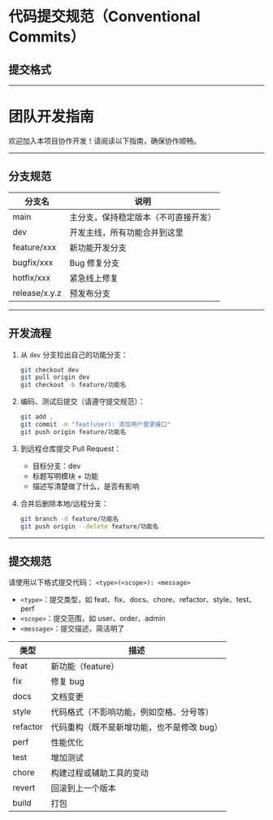 # 代码提交规范（Conventional Commits）

## 提交格式

---

# 团队开发指南

欢迎加入本项目协作开发！请阅读以下指南，确保协作顺畅。

---

## 分支规范

| 分支名           | 说明                 |
|---------------|--------------------|
| main          | 主分支，保持稳定版本（不可直接开发） |
| dev           | 开发主线，所有功能合并到这里     |
| feature/xxx   | 新功能开发分支            |
| bugfix/xxx    | Bug 修复分支           |
| hotfix/xxx    | 紧急线上修复             |
| release/x.y.z | 预发布分支              |

---

## 开发流程

1. 从 `dev` 分支拉出自己的功能分支：

   ```bash
   git checkout dev
   git pull origin dev
   git checkout -b feature/功能名
   ```

2. 编码、测试后提交（请遵守提交规范）：

    ```bash
    git add .
    git commit -m "feat(user): 添加用户登录接口"
    git push origin feature/功能名
    ```

3. 到远程仓库提交 Pull Request：
    - 目标分支：dev
    - 标题写明模块 + 功能
    - 描述写清楚做了什么，是否有影响

4. 合并后删除本地/远程分支：
    ```bash
    git branch -d feature/功能名
    git push origin --delete feature/功能名
    ```

---

## 提交规范

请使用以下格式提交代码：
`<type>(<scope>): <message>`

- `<type>`：提交类型，如 feat、fix、docs、chore、refactor、style、test、perf
- `<scope>`：提交范围，如 user、order、admin
- `<message>`：提交描述，简洁明了

| 类型       | 描述                      |
|----------|-------------------------|
| feat     | 新功能（feature）            |
| fix      | 修复 bug                  |
| docs     | 文档变更                    |
| style    | 代码格式（不影响功能，例如空格、分号等）    |
| refactor | 代码重构（既不是新增功能，也不是修改 bug） |
| perf     | 性能优化                    |
| test     | 增加测试                    |
| chore    | 构建过程或辅助工具的变动            |
| revert   | 回滚到上一个版本                |
| build    | 打包                      |

